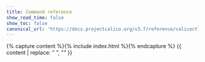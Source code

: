 ```yaml
---
title: Command reference
show_read_time: false
show_toc: false
canonical_url: 'https://docs.projectcalico.org/v3.7/reference/calicoctl/commands/index'
---
```

{% capture content %}{% include index.html %}{% endcapture %}
{{ content | replace: "    ", "" }}